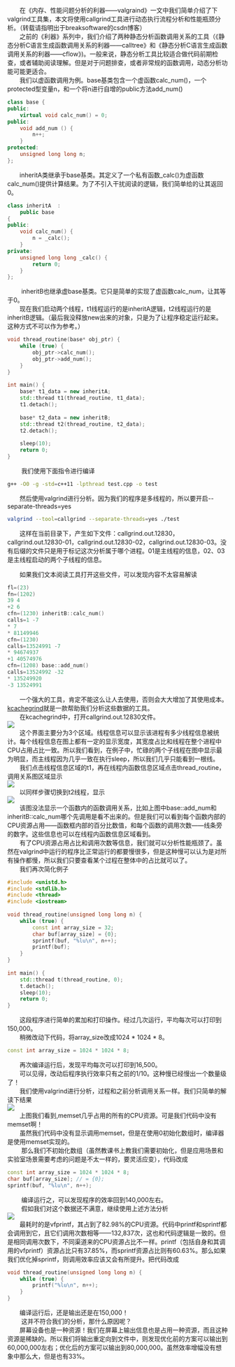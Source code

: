 &emsp;&emsp;在《内存、性能问题分析的利器——valgraind》一文中我们简单介绍了下valgrind工具集，本文将使用callgrind工具进行动态执行流程分析和性能瓶颈分析。（转载请指明出于breaksoftware的csdn博客）  
&emsp;&emsp;之前的《利器》系列中，我们介绍了两种静态分析函数调用关系的工具（《静态分析C语言生成函数调用关系的利器——calltree》和《静态分析C语言生成函数调用关系的利器——cflow》)。一般来说，静态分析工具比较适合做代码前期检查，或者辅助阅读理解。但是对于问题排查，或者非常规的函数调用，动态分析功能可能更适合。  
&emsp;&emsp;我们以虚函数调用为例。base基类包含一个虚函数calc_num()，一个protected型变量n，和一个将n进行自增的public方法add_num()  
```c++
class base {  
public:  
    virtual void calc_num() = 0;  
public:  
    void add_num () {  
        n++;  
    }     
protected:  
    unsigned long long n;  
};  
```
&emsp;&emsp;inheritA类继承于base基类。其定义了一个私有函数_calc()为虚函数calc_num()提供计算结果。为了不引入干扰阅读的逻辑，我们简单给的让其返回0。  
```c++
class inheritA  :  
    public base  
{  
public:  
    void calc_num() {  
        n = _calc();  
    }     
private:  
    unsigned long long _calc() {  
        return 0;  
    }     
};  
```
&emsp;&emsp; inheritB也继承虚base基类。它只是简单的实现了虚函数calc_num，让其等于0。  
&emsp;&emsp;现在我们启动两个线程，t1线程运行的是inheritA逻辑，t2线程运行的是inheritB逻辑。（最后我没释放new出来的对象，只是为了让程序稳定运行起来。这种方式不可以作为参考。）  
```c++
void thread_routine(base* obj_ptr) {  
    while (true) {  
        obj_ptr->calc_num();  
        obj_ptr->add_num();  
    }  
}  
  
int main() {  
    base* t1_data = new inheritA;  
    std::thread t1(thread_routine, t1_data);  
    t1.detach();  
  
    base* t2_data = new inheritB;  
    std::thread t2(thread_routine, t2_data);  
    t2.detach();  
  
    sleep(10);      
    return 0;    
}
```
&emsp;&emsp; 我们使用下面指令进行编译  

```bash
g++ -O0 -g -std=c++11 -lpthread test.cpp -o test 
```
&emsp;&emsp;然后使用valgrind进行分析。因为我们的程序是多线程的，所以要开启--separate-threads=yes  
```bash
valgrind --tool=callgrind --separate-threads=yes ./test  
```
&emsp;&emsp;这样在当前目录下，产生如下文件：callgrind.out.12830，callgrind.out.12830-01，callgrind.out.12830-02，callgrind.out.12830-03。没有后缀的文件只是用于标记这次分析属于哪个进程。01是主线程的信息，02、03是主线程启动的两个子线程的信息。

&emsp;&emsp;如果我们文本阅读工具打开这些文件，可以发现内容不太容易解读  
```c++
fl=(23)  
fn=(1202)  
39 4  
+2 6  
cfn=(1230) inheritB::calc_num()  
calls=1 -7   
* 7  
* 81149946  
cfn=(1230)  
calls=13524991 -7   
* 94674937  
+1 40574976  
cfn=(1208) base::add_num()  
calls=13524992 -32   
* 135249920  
-3 13524991  
```
&emsp;&emsp;一个强大的工具，肯定不能这么让人去使用，否则会大大增加了其使用成本。[kcachegrind](https://jaist.dl.sourceforge.net/project/precompiledbin/kcachegrind.zip)就是一款帮助我们分析这些数据的工具。  
&emsp;&emsp;在kcachegrind中，打开callgrind.out.12830文件。  
![](_v_images/_1521459843_28506.png)  
&emsp;&emsp;这个界面主要分为3个区域。线程信息可以显示该进程有多少线程信息被统计。每个线程信息在图上都有一定的显示宽度，其宽度占比和线程在整个进程中CPU占用占比一致。所以我们看到，在例子中，忙碌的两个子线程在图中显示最为明显，而主线程因为几乎一致在执行sleep，所以我们几乎只能看到一根线。  
&emsp;&emsp;我们点击线程信息区域的t1，再在线程内函数信息区域点击thread_routine，调用关系图区域显示  
![](_v_images/_1521459873_14977.png)  
&emsp;&emsp;以同样步骤切换到t2线程，显示  
![](_v_images/_1521459896_5505.png)  
&emsp;&emsp;该图没法显示一个函数内的函数调用关系，比如上图中base::add_num和inheritB::calc_num哪个先调用是看不出来的。但是我们可以看到每个函数内部的CPU资源占用——函数框内部的百分比数值，和每个函数的调用次数——线条旁的数字。这些信息也可以在线程内函数信息区域看到。  
&emsp;&emsp;有了CPU资源占用占比和调用次数等信息，我们就可以分析性能瓶颈了。虽然在valgrind中运行的程序比正常运行的都要慢很多，但是这种慢可以认为是对所有操作都慢，所以我们只要查看某个过程在整体中的占比就可以了。  
&emsp;&emsp;我们再次简化例子  
```c++
#include <unistd.h>  
#include <stdlib.h>  
#include <thread>    
#include <iostream>  
  
void thread_routine(unsigned long long n) {  
    while (true) {  
        const int array_size = 32;  
        char buf[array_size] = {0};  
        sprintf(buf, "%lu\n", n++);  
        printf(buf);  
    }     
}  
  
int main() {  
    std::thread t(thread_routine, 0);   
    t.detach();  
    sleep(10);      
    return 0;    
}  
```

&emsp;&emsp;这段程序进行简单的累加和打印操作。经过几次运行，平均每次可以打印到150,000。  
&emsp;&emsp;稍微改动下代码，将array_size改成1024 * 1024 * 8。  
```c++
const int array_size = 1024 * 1024 * 8;  
```
&emsp;&emsp;再次编译运行后，发现平均每次可以打印到16,500。  
&emsp;&emsp;可以见得，改动后程序执行效率只有之前的1/10。这种慢已经慢出一个数量级了！  
&emsp;&emsp;我们使用valgrind进行分析，过程和之前分析调用关系一样。我们只简单的解读下结果  
![](_v_images/_1521459988_31383.png)  
&emsp;&emsp;上图我们看到,memset几乎占用的所有的CPU资源。可是我们代码中没有memset啊！  
&emsp;&emsp;虽然我们代码中没有显示调用memset，但是在使用0初始化数组时，编译器是使用memset实现的。  
&emsp;&emsp; 那么我们不初始化数组（虽然教课书上教我们需要初始化，但是应用场景和实验室场景需要考虑的问题是不太一样的，要灵活应变），代码改成  
```c++
const int array_size = 1024 * 1024 * 8;  
char buf[array_size]; // = {0};  
sprintf(buf, "%lu\n", n++);  
```
&emsp;&emsp; 编译运行之，可以发现程序的效率回到140,000左右。  
&emsp;&emsp; 假如我们对这个数据还不满意，继续使用上述方法分析  
![](_v_images/_1521460047_9930.png)  
&emsp;&emsp;最耗时的是vfprintf，其占到了82.98%的CPU资源。代码中printf和sprintf都会调用到它，且它们调用次数相等——132,837次，这也和代码逻辑是一致的。但是相同调用次数下，不同渠道来的CPU资源占比不一样。printf（包括自身和其调用的vfprintf）资源占比只有37.85%，而sprintf资源占比则有60.63%。那么如果我们优化掉sprintf，则调用效率应该又会有所提升。把代码改成  
```c++
void thread_routine(unsigned long long n) {  
    while (true) {  
        printf("%lu\n", n++);  
    }     
}  
```
&emsp;&emsp;编译运行后，还是输出还是在150,000！  
&emsp;&emsp; 这并不符合我们的分析，那什么原因呢？  
&emsp;&emsp;屏幕设备也是一种资源！我们在屏幕上输出信息也是占用一种资源，而且这种资源是稀缺的。所以我们将输出重定向到文件中，则发现优化前的方案可以输出到60,000,000左右；优化后的方案可以输出到80,000,000。虽然效率增幅没有想象中那么大，但是也有33%。
